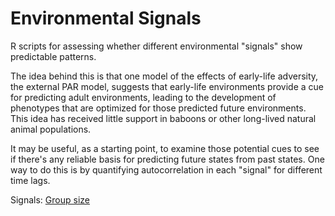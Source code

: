 # Environmental Signals

R scripts for assessing whether different environmental "signals" show predictable patterns.

The idea behind this is that one model of the effects of early-life adversity, the external PAR model, suggests that early-life environments provide a cue for predicting adult environments, leading to the development of phenotypes that are optimized for those predicted future environments. This idea has received little support in baboons or other long-lived natural animal populations.

It may be useful, as a starting point, to examine those potential cues to see if there's any reliable basis for predicting future states from past states. One way to do this is by quantifying autocorrelation in each "signal" for different time lags.

Signals:
[Group size](https://amboseli.github.io/environmental-signals/)
